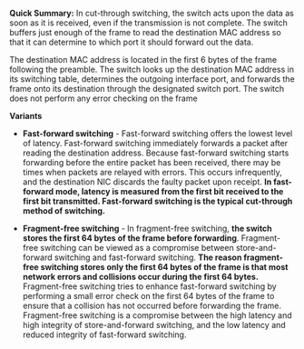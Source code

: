 

**Quick Summary:** In cut-through switching, the switch acts upon the data as soon as it is received, even if the transmission is not complete. The switch buffers just enough of the frame to read the destination MAC address so that it can determine to which port it should forward out the data.

The destination MAC address is located in the first 6 bytes of the frame following the preamble. The switch looks up the destination MAC address in its switching table, determines the outgoing interface port, and forwards the frame onto its destination through the designated switch port. The switch does not perform any error checking on the frame


**Variants** 

- **Fast-forward switching** - Fast-forward switching offers the lowest level of latency. Fast-forward switching immediately forwards a packet after reading the destination address. Because fast-forward switching starts forwarding before the entire packet has been received, there may be times when packets are relayed with errors. This occurs infrequently, and the destination NIC discards the faulty packet upon receipt. **In fast-forward mode, latency is measured from the first bit received to the first bit transmitted. Fast-forward switching is the typical cut-through method of switching.**

- **Fragment-free switching** - In fragment-free switching, **the switch stores the first 64 bytes of the frame before forwarding**. Fragment-free switching can be viewed as a compromise between store-and-forward switching and fast-forward switching. **The reason fragment-free switching stores only the first 64 bytes of the frame is that most network errors and collisions occur during the first 64 bytes.** Fragment-free switching tries to enhance fast-forward switching by performing a small error check on the first 64 bytes of the frame to ensure that a collision has not occurred before forwarding the frame. Fragment-free switching is a compromise between the high latency and high integrity of store-and-forward switching, and the low latency and reduced integrity of fast-forward switching.
